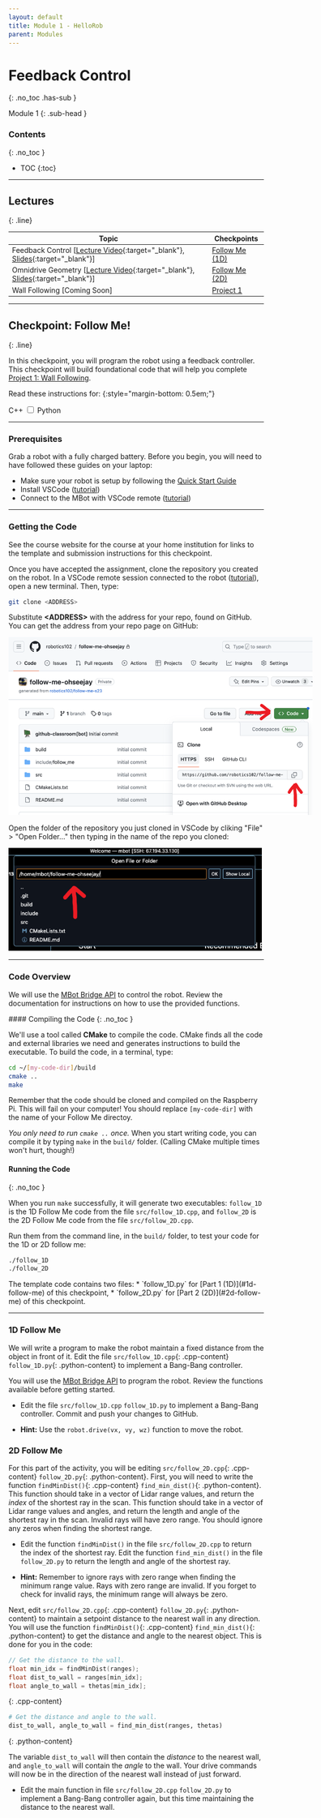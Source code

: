```yaml
---
layout: default
title: Module 1 - HelloRob
parent: Modules
---
```


# Feedback Control
{: .no_toc .has-sub }

Module 1
{: .sub-head }

### Contents
{: .no_toc }

* TOC
{:toc}

---

## Lectures
{: .line}


| Topic | Checkpoints |
| ------| ----------- |
| Feedback Control [[Lecture Video](https://youtu.be/yFcaiv0wIvU){:target="_blank"}, [Slides](https://drive.google.com/file/d/1mT4xoq5fWkaoWRUSRflYfRnUQ7a2Y_Tu/view?usp=drive_link){:target="_blank"}] | [Follow Me (1D)](#1d-follow-me) |
| Omnidrive Geometry [[Lecture Video](https://youtu.be/c04v1iEPJto){:target="_blank"}, [Slides](https://drive.google.com/file/d/1urDDViXqMxtSHxQDybJ_uTMAksDW9Agf/view?usp=drive_link){:target="_blank"}] | [Follow Me (2D)](#2d-follow-me) |
| Wall Following [Coming Soon] | [Project 1](/projects/p1) |

---

## Checkpoint: Follow Me!
{: .line}

In this checkpoint, you will program the robot using a feedback controller. This checkpoint will build foundational code that will help you complete [Project 1: Wall Following](/projects/p1).

Read these instructions for:
{:style="margin-bottom: 0.5em;"}
<div class="switch">
<span id="cpp-label" class="active-lang">C++</span>
<label class="switch">
    <input type="checkbox" id="lang-toggle">
    <span class="slider round"></span>
</label>
<span id="python-label">Python</span>
</div>

---

### Prerequisites

Grab a robot with a fully charged battery.
Before you begin, you will need to have followed these guides on your laptop:
* Make sure your robot is setup by following the [Quick Start Guide](/mbot/quick-start)
* Install VSCode ([tutorial](/tutorials/setup.html))
* Connect to the MBot with VSCode remote ([tutorial](/mbot/programming))

---

### Getting the Code

See the course website for the course at your home institution for links to the template and submission instructions for this checkpoint.

Once you have accepted the assignment, clone the repository you created on the robot. In a VSCode remote session connected to the robot ([tutorial](/mbot/programming)), open a new terminal. Then, type:
```bash
git clone <ADDRESS>
```
Substitute **&lt;ADDRESS&gt;** with the address for your repo, found on GitHub. You can get the address from your repo page on GitHub:

<span class="image centered"><img src="/assets/images/dtc/get-git-address.png" alt="" style="max-width:600px;"/></span>

Open the folder of the repository you just cloned in VSCode by cliking &quot;File&quot; &gt; &quot;Open Folder...&quot; then typing in the name of the repo you cloned:

<span class="image centered"><img src="/assets/images/dtc/open-project-folder.png" alt="" style="max-width:500px;"/></span>

---

### Code Overview

We will use the [MBot Bridge API](/mbot/bridge-api) to control the robot. Review the documentation for instructions on how to use the provided functions.

<div class="cpp-content" markdown=1>
#### Compiling the Code
{: .no_toc }

We'll use a tool called **CMake** to compile the code. CMake finds all the code and external libraries we need and generates instructions to build the executable. To build the code, in a terminal, type:

```bash
cd ~/[my-code-dir]/build
cmake ..
make
```

Remember that the code should be cloned and compiled on the Raspberry Pi. This will fail on your computer!
You should replace `[my-code-dir]` with the name of your Follow Me directoy.

*You only need to run `cmake ..` once.* When you start writing code, you can compile it by typing `make` in the `build/` folder. (Calling CMake multiple times won't hurt, though!)

#### Running the Code
{: .no_toc }

When you run `make` successfully, it will generate two executables: `follow_1D` is the 1D Follow Me code from the file `src/follow_1D.cpp`, and `follow_2D` is the 2D Follow Me code from the file `src/follow_2D.cpp`.

Run them from the command line, in the `build/` folder, to test your code for the 1D or 2D follow me:
```bash
./follow_1D
./follow_2D
```
</div>

<div class="python-content" markdown=1>
The template code contains two files:
* `follow_1D.py` for [Part 1 (1D)](#1d-follow-me) of this checkpoint,
* `follow_2D.py` for [Part 2 (2D)](#2d-follow-me) of this checkpoint.
</div>

---

### 1D Follow Me

We will write a program to make the robot maintain a fixed distance from the object in front of it. Edit the file `src/follow_1D.cpp`{: .cpp-content} `follow_1D.py`{: .python-content} to implement a Bang-Bang controller.

You will use the [MBot Bridge API](/mbot/bridge-api) to program the robot. Review the functions available before getting started.

<ul class="todo">
    <li class="icon solid fa-laptop-code">
        Edit the file
        <span class="cpp-content"><code>src/follow_1D.cpp</code></span>
        <span class="python-content"><code>follow_1D.py</code></span>
        to implement a Bang-Bang controller.
        Commit and push your changes to GitHub.
    </li>
</ul>

<ul class="hint">
    <li class="icon solid fa-cogs"><strong>Hint:</strong> Use the <code>robot.drive(vx, vy, wz)</code> function to move the robot.</li>
</ul>

### 2D Follow Me

For this part of the activity, you will be editing `src/follow_2D.cpp`{: .cpp-content} `follow_2D.py`{: .python-content}.
First, you will need to write the function `findMinDist()`{: .cpp-content} `find_min_dist()`{: .python-content}.
<span class="cpp-content">This function should take in a vector of Lidar range values, and return the *index* of the shortest ray in the scan.</span>
<span class="python-content">This function should take in a vector of Lidar range values and angles, and return the length and angle of the shortest ray in the scan.</span>
Invalid rays will have zero range. You should ignore any zeros when finding the shortest range.

<ul class="todo">
    <li class="icon solid fa-laptop-code">
    <span class="cpp-content">
        Edit the function <code>findMinDist()</code> in the file <code>src/follow_2D.cpp</code> to return the index of the shortest ray.
    </span>
    <span class="python-content">
        Edit the function <code>find_min_dist()</code> in the file <code>follow_2D.py</code> to return the length and angle of the shortest ray.
    </span>
    </li>
</ul>

<ul class="hint">
    <li class="icon solid fa-cogs"><strong>Hint:</strong> Remember to ignore rays with zero range when finding the minimum range value. Rays with zero range are invalid. If you forget to check for invalid rays, the minimum range will always be zero.</li>
</ul>

Next, edit `src/follow_2D.cpp`{: .cpp-content} `follow_2D.py`{: .python-content} to maintain a setpoint distance to the nearest wall in any direction. You will use the function `findMinDist()`{: .cpp-content} `find_min_dist()`{: .python-content} to get the distance and angle to the nearest object. This is done for you in the code:
```cpp
// Get the distance to the wall.
float min_idx = findMinDist(ranges);
float dist_to_wall = ranges[min_idx];
float angle_to_wall = thetas[min_idx];
```
{: .cpp-content}

```python
# Get the distance and angle to the wall.
dist_to_wall, angle_to_wall = find_min_dist(ranges, thetas)
```
{: .python-content}

The variable `dist_to_wall` will then contain the *distance* to the nearest wall, and `angle_to_wall` will contain the *angle* to the wall. Your drive commands will now be in the direction of the nearest wall instead of just forward.

<ul class="todo">
    <li class="icon solid fa-laptop-code">
        Edit the main function in file
        <span class="cpp-content"><code>src/follow_2D.cpp</code></span>
        <span class="python-content"><code>follow_2D.py</code></span>
        to implement a Bang-Bang controller again, but this time maintaining the distance to the nearest wall.
    </li>
</ul>
